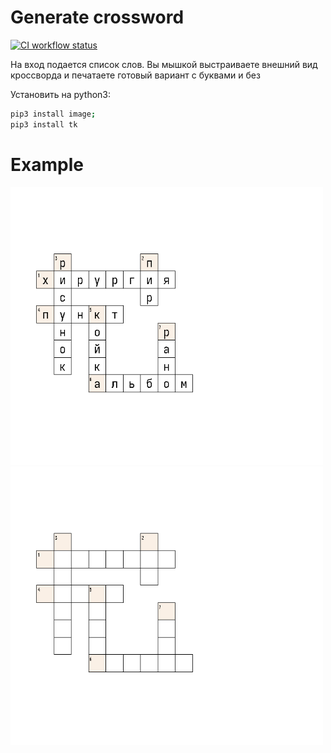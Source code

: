 Generate crossword
==========================


[![CI workflow status][badge]][actions]

[badge]: https://github.com/oditynet/crossword/actions/workflows/python-app.yml/badge.svg
[actions]: https://github.com/oditynet/crossword/actions
На вход подается список слов.
Вы мышкой выстраиваете внешний вид кроссворда и печатаете готовый вариант с буквами и без

Установить на python3:
```sh
pip3 install image;
pip3 install tk
```

Example
==========================
<img src="https://github.com/oditynet/crossword/blob/main/out1.png" title="withwords" width="500" />
<img src="https://github.com/oditynet/crossword/blob/main/out2.png" title="wioutwords" width="500" />

